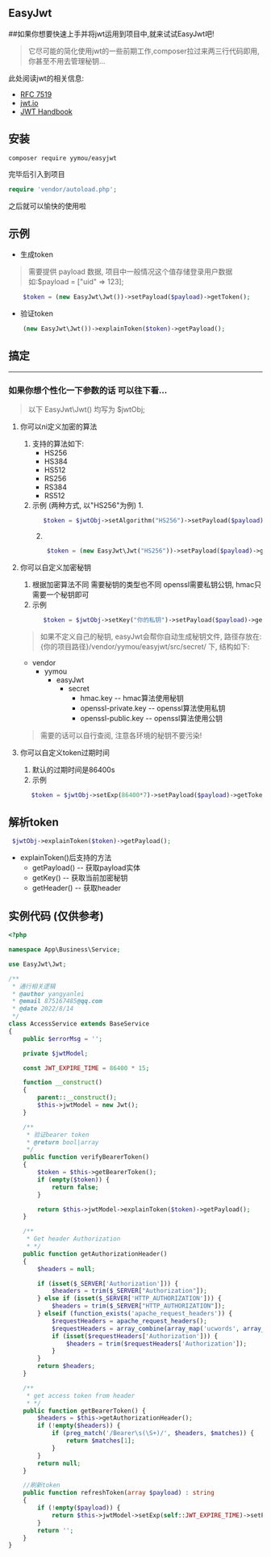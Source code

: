 ## EasyJwt

##如果你想要快速上手并将jwt运用到项目中,就来试试EasyJwt吧!
>它尽可能的简化使用jwt的一些前期工作,composer拉过来两三行代码即用, 你甚至不用去管理秘钥...

此处阅读jwt的相关信息:

* [RFC 7519](https://tools.ietf.org/html/rfc7519)
* [jwt.io](https://jwt.io/introduction/)
* [JWT Handbook](https://auth0.com/resources/ebooks/jwt-handbook)

## 安装

```composer
composer require yymou/easyjwt
```
完毕后引入到项目
```php
require 'vendor/autoload.php';
```
之后就可以愉快的使用啦

## 示例

+ 生成token
> 需要提供 payload 数据, 项目中一般情况这个值存储登录用户数据 如:$payload = ["uid" => 123];
```php
    $token = (new EasyJwt\Jwt())->setPayload($payload)->getToken();
```
+ 验证token
```php
    (new EasyJwt\Jwt())->explainToken($token)->getPayload();
```

## 搞定

---

### 如果你想个性化一下参数的话 可以往下看...
> 以下 EasyJwt\Jwt() 均写为 $jwtObj;

1. 你可以ni定义加密的算法
   1. 支持的算法如下:
        * HS256
        * HS384
        * HS512
        * RS256
        * RS384
        * RS512
   2. 示例 (两种方式, 以"HS256"为例)
      1. 
       ```php
          $token = $jwtObj->setAlgorithm("HS256")->setPayload($payload)->getToken();
       ```
      2.
      ```php
          $token = (new EasyJwt\Jwt("HS256"))->setPayload($payload)->getToken();
      ```
2. 你可以自定义加密秘钥
   1. 根据加密算法不同 需要秘钥的类型也不同 openssl需要私钥公钥, hmac只需要一个秘钥即可
   2. 示例
      ```php
         $token = $jwtObj->setKey("你的私钥")->setPayload($payload)->getToken();
      ```
   > 如果不定义自己的秘钥, easyJwt会帮你自动生成秘钥文件, 路径存放在: {你的项目路径}/vendor/yymou/easyjwt/src/secret/ 下, 结构如下:
   
   + vendor
     + yymou
       + easyJwt
         + secret
           + hmac.key -- hmac算法使用秘钥
           + openssl-private.key -- openssl算法使用私钥
           + openssl-public.key -- openssl算法使用公钥
           
   > 需要的话可以自行查阅, 注意各环境的秘钥不要污染!
3. 你可以自定义token过期时间
   1. 默认的过期时间是86400s
   2. 示例
   ```php
      $token = $jwtObj->setExp(86400*7)->setPayload($payload)->getToken();
   ```

## 解析token
   ```php
    $jwtObj->explainToken($token)->getPayload();
   ```
   + explainToken()后支持的方法
      + getPayload() -- 获取payload实体
      + getKey() -- 获取当前加密秘钥
      + getHeader() -- 获取header

## 实例代码 (仅供参考)
```php
<?php

namespace App\Business\Service;

use EasyJwt\Jwt;

/**
 * 通行相关逻辑
 * @author yangyanlei
 * @email 875167485@qq.com
 * @date 2022/8/14
 */
class AccessService extends BaseService
{
    public $errorMsg = '';

    private $jwtModel;

    const JWT_EXPIRE_TIME = 86400 * 15;

    function __construct()
    {
        parent::__construct();
        $this->jwtModel = new Jwt();
    }

    /**
     * 验证bearer token
     * @return bool|array
     */
    public function verifyBearerToken()
    {
        $token = $this->getBearerToken();
        if (empty($token)) {
            return false;
        }

        return $this->jwtModel->explainToken($token)->getPayload();
    }

    /**
     * Get header Authorization
     * */
    public function getAuthorizationHeader()
    {
        $headers = null;

        if (isset($_SERVER['Authorization'])) {
            $headers = trim($_SERVER["Authorization"]);
        } else if (isset($_SERVER['HTTP_AUTHORIZATION'])) {
            $headers = trim($_SERVER["HTTP_AUTHORIZATION"]);
        } elseif (function_exists('apache_request_headers')) {
            $requestHeaders = apache_request_headers();
            $requestHeaders = array_combine(array_map('ucwords', array_keys($requestHeaders)), array_values($requestHeaders));
            if (isset($requestHeaders['Authorization'])) {
                $headers = trim($requestHeaders['Authorization']);
            }
        }
        return $headers;
    }

    /**
     * get access token from header
     * */
    public function getBearerToken() {
        $headers = $this->getAuthorizationHeader();
        if (!empty($headers)) {
            if (preg_match('/Bearer\s(\S+)/', $headers, $matches)) {
                return $matches[1];
            }
        }
        return null;
    }

    //刷新token
    public function refreshToken(array $payload) : string
    {
        if (!empty($payload)) {
            return $this->jwtModel->setExp(self::JWT_EXPIRE_TIME)->setPayload($payload)->getToken();
        }
        return '';
    }
}

```